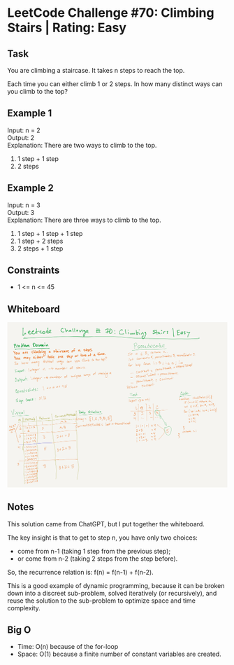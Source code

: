 # LeetCode Challenge #70: Climbing Stairs | Rating: Easy

## Task

You are climbing a staircase. It takes n steps to reach the top.

Each time you can either climb 1 or 2 steps. In how many distinct ways can you climb to the top?

## Example 1

Input: n = 2  
Output: 2  
Explanation: There are two ways to climb to the top.

1. 1 step + 1 step
2. 2 steps

## Example 2

Input: n = 3  
Output: 3  
Explanation: There are three ways to climb to the top.

1. 1 step + 1 step + 1 step
2. 1 step + 2 steps
3. 2 steps + 1 step

## Constraints

- 1 <= n <= 45

## Whiteboard

![Whiteboard of the solution](./climbing-stairs-whiteboard.png)

## Notes

This solution came from ChatGPT, but I put together the whiteboard.

The key insight is that to get to step n, you have only two choices:

- come from n-1 (taking 1 step from the previous step);
- or come from n-2 (taking 2 steps from the step before).

So, the recurrence relation is: f(n) = f(n-1) + f(n-2).

This is a good example of dynamic programming, because it can be broken down into a discreet sub-problem, solved iteratively (or recursively), and reuse the solution to the sub-problem to optimize space and time complexity.

## Big O

- Time: O(n) because of the for-loop
- Space: O(1) because a finite number of constant variables are created.
